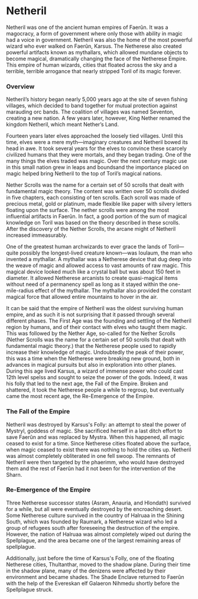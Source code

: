 # Netheril
Netheril was one of the ancient human empires of Faerûn. It was a magocracy, a form of government where only those with ability in magic had a voice in government. Netheril was also the home of the most powerful wizard who ever walked on Faerûn, Karsus. The Netherese also created powerful artifacts known as mythallars, which allowed mundane objects to become magical, dramatically changing the face of the Netherese Empire. This empire of human wizards, cities that floated across the sky and a terrible, terrible arrogance that nearly stripped Toril of its magic forever.

### Overview

Netheril’s history began nearly 5,000 years ago at the site of seven fishing villages, which decided to band together for mutual protection against marauding orc bands. The coalition of villages was named Seventon, creating a new nation. A few years later, however, King Nether renamed the kingdom Netheril‚ which meant Nether’s Land. 

Fourteen years later elves approached the loosely tied villages. Until this time, elves were a mere myth—imaginary creatures and Netheril bowed its head in awe. It took several years for the elves to convince these scarcely civilized humans that they were mortals, and they began trading. One of the many things the elves traded was magic. Over the next century magic use in this small nation grew in leaps and boundsand the importance placed on magic helped bring Netheril to the top of Toril’s magical nations.

Nether Scrolls was the name for a certain set of 50 scrolls that dealt with fundamental magic theory. The content was written over 50 scrolls divided in five chapters, each consisting of ten scrolls. Each scroll was made of precious metal, gold or platinum, made flexible like paper with silvery letters floating upon the surface. The nether scrolls were among the most influential artifacts in Faerûn. In fact, a good portion of the sum of magical knowledge on Toril was based on the theory described in these scrolls. After the discovery of the Nether Scrolls, the arcane might of Netheril increased immeasurably.

One of the greatest human archwizards to ever grace the lands of Toril—quite possibly the longest-lived creature known—was Ioulaum, the man who invented a mythallar. A mythallar was a Netherese device that dug deep into the weave of magic and allowed access to vast amounts of raw magic. This magical device looked much like a crystal ball but was about 150 feet in diameter. It allowed Netherese arcanists to create quasi-magical items without need of a permanency spell as long as it stayed within the one-mile-radius effect of the mythallar. The mythallar also provided the constant magical force that allowed entire mountains to hover in the air.




It can be said that the empire of Netheril was the oldest surviving human empire, and as such it is not surprising that it passed through several different phases. The First Age was the founding and settling of the Netheril region by humans, and of their contact with elves who taught them magic. This was followed by the Nether Age, so-called for the Nether Scrolls (Nether Scrolls was the name for a certain set of 50 scrolls that dealt with fundamental magic theory.) that the Netherese people used to rapidly increase their knowledge of magic. Undoubtedly the peak of their power, this was a time when the Netherese were breaking new ground, both in advances in magical pursuits but also in exploration into other planes. During this age lived Karsus, a wizard of immense power who could cast 12th level spelss and sought to seize the power of the gods. Indeed, it was his folly that led to the next age, the Fall of the Empire. Broken and shattered, it took the Netherese people a while to regroup, but eventually came the most recent age, the Re-Emergence of the Empire.

### The Fall of the Empire

Netheril was destroyed by Karsus's Folly: an attempt to steal the power of Mystryl, goddess of magic. She sacrificed herself in a last ditch effort to save Faerûn and was replaced by Mystra. When this happened, all magic ceased to exist for a time. Since Netherese cities floated above the surface, when magic ceased to exist there was nothing to hold the cities up. Netheril was almost completely obliterated in one fell swoop. The remnants of Netheril were then targeted by the phaerimm, who would have destroyed them and the rest of Faerûn had it not been for the intervention of the Sharn.

### Re-Emergence of the Empire

Three Netherese successor states (Asram, Anauria, and Hlondath) survived for a while, but all were eventually destroyed by the encroaching desert. Some Netherese culture survived in the country of Halruaa in the Shining South, which was founded by Raumark, a Netherese wizard who led a group of refugees south after foreseeing the destruction of the empire. However, the nation of Halruaa was almost completely wiped out during the Spellplague, and the area became one of the largest remaining areas of spellplague.

Additionally, just before the time of Karsus's Folly, one of the floating Netherese cities, Thultanthar, moved to the shadow plane. During their time in the shadow plane, many of the denizens were affected by their environment and became shades. The Shade Enclave returned to Faerûn with the help of the Evereskan elf Galaeron Nihmedu shortly before the Spellplague struck.